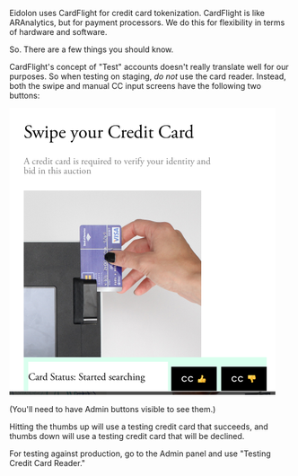 Eidolon uses CardFlight for credit card tokenization. CardFlight is like ARAnalytics, but for payment processors. We do this for flexibility in terms of hardware and software. 

So. There are a few things you should know. 

CardFlight's concept of "Test" accounts doesn't really translate well for our purposes. So when testing on staging, _do not_ use the card reader. Instead, both the swipe and manual CC input screens have the following two buttons:

![Testing CC buttons](cc_testing.png)

(You'll need to have Admin buttons visible to see them.)

Hitting the thumbs up will use a testing credit card that succeeds, and thumbs down will use a testing credit card that will be declined.

For testing against production, go to the Admin panel and use "Testing Credit Card Reader."

